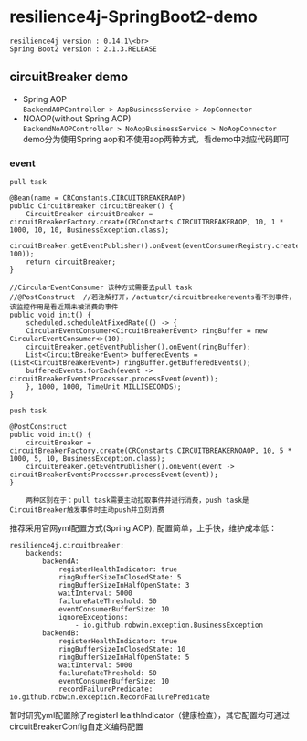 # resilience4j-SpringBoot2-demo
    resilience4j version : 0.14.1\<br>
    Spring Boot2 version : 2.1.3.RELEASE

## circuitBreaker demo
* Spring AOP<br>
`BackendAOPController > AopBusinessService > AopConnector`
* NOAOP(without Spring AOP)<br>
`BackendNoAOPController > NoAopBusinessService > NoAopConnector`<br>
demo分为使用Spring aop和不使用aop两种方式，看demo中对应代码即可
### event
`pull task`
```
@Bean(name = CRConstants.CIRCUITBREAKERAOP)
public CircuitBreaker circuitBreaker() {
    CircuitBreaker circuitBreaker = circuitBreakerFactory.create(CRConstants.CIRCUITBREAKERAOP, 10, 1 * 1000, 10, 10, BusinessException.class);
    circuitBreaker.getEventPublisher().onEvent(eventConsumerRegistry.createEventConsumer(CRConstants.CIRCUITBREAKERAOP, 100));
    return circuitBreaker;
}
  
//CircularEventConsumer 该种方式需要去pull task
//@PostConstruct  //若注解打开，/actuator/circuitbreakerevents看不到事件，该监控作用是看近期未被消费的事件
public void init() {
    scheduled.scheduleAtFixedRate(() -> {
    CircularEventConsumer<CircuitBreakerEvent> ringBuffer = new CircularEventConsumer<>(10);
    circuitBreaker.getEventPublisher().onEvent(ringBuffer);
    List<CircuitBreakerEvent> bufferedEvents = (List<CircuitBreakerEvent>) ringBuffer.getBufferedEvents();
    bufferedEvents.forEach(event -> circuitBreakerEventsProcessor.processEvent(event));
    }, 1000, 1000, TimeUnit.MILLISECONDS); 
}
```

`push task`

```
@PostConstruct
public void init() {
    circuitBreaker = circuitBreakerFactory.create(CRConstants.CIRCUITBREAKERNOAOP, 10, 5 * 1000, 5, 10, BusinessException.class);
    circuitBreaker.getEventPublisher().onEvent(event -> circuitBreakerEventsProcessor.processEvent(event));
}
```
        两种区别在于：pull task需要主动拉取事件并进行消费，push task是CircuitBreaker触发事件时主动push并立刻消费

推荐采用官网yml配置方式(Spring AOP), 配置简单，上手快，维护成本低：
```
resilience4j.circuitbreaker:
    backends:
        backendA:
            registerHealthIndicator: true
            ringBufferSizeInClosedState: 5
            ringBufferSizeInHalfOpenState: 3
            waitInterval: 5000
            failureRateThreshold: 50
            eventConsumerBufferSize: 10
            ignoreExceptions:
                - io.github.robwin.exception.BusinessException
        backendB:
            registerHealthIndicator: true
            ringBufferSizeInClosedState: 10
            ringBufferSizeInHalfOpenState: 5
            waitInterval: 5000
            failureRateThreshold: 50
            eventConsumerBufferSize: 10
            recordFailurePredicate: io.github.robwin.exception.RecordFailurePredicate
```
暂时研究yml配置除了registerHealthIndicator（健康检查），其它配置均可通过circuitBreakerConfig自定义编码配置
